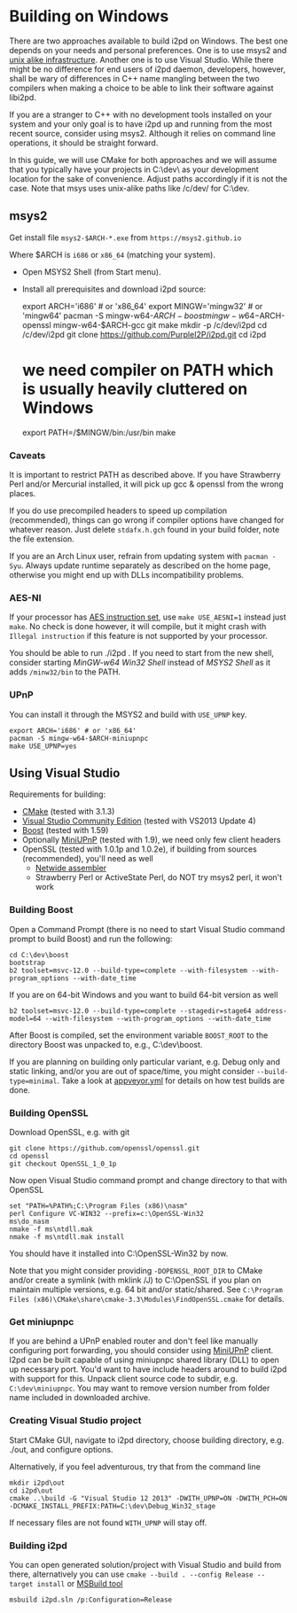 Building on Windows
=========================

There are two approaches available to build i2pd on Windows. The best
one depends on your needs and personal preferences. One is to use
msys2 and [unix alike infrastructure](unix.md). Another
one is to use Visual Studio. While there might be no difference for
end users of i2pd daemon, developers, however, shall be wary of
differences in C++ name mangling between the two compilers when making
a choice to be able to link their software against libi2pd.

If you are a stranger to C++ with no development tools installed on
your system and your only goal is to have i2pd up and running from the
most recent source, consider using msys2. Although it relies on
command line operations, it should be straight forward.

In this guide, we will use CMake for both approaches and we will
assume that you typically have your projects in C:\dev\ as your
development location for the sake of convenience. Adjust paths
accordingly if it is not the case. Note that msys uses unix-alike
paths like /c/dev/ for C:\dev\.

msys2
-----

Get install file `msys2-$ARCH-*.exe` from `https://msys2.github.io`

Where $ARCH is `i686` or `x86_64` (matching your system).

- Open MSYS2 Shell (from Start menu).
- Install all prerequisites and download i2pd source:

	export ARCH='i686'     # or 'x86_64'
	export MINGW='mingw32' # or 'mingw64'
	pacman -S mingw-w64-$ARCH-boost mingw-w64-$ARCH-openssl mingw-w64-$ARCH-gcc git make
	mkdir -p /c/dev/i2pd
	cd /c/dev/i2pd
	git clone https://github.com/PurpleI2P/i2pd.git
	cd i2pd
	# we need compiler on PATH which is usually heavily cluttered on Windows
	export PATH=/$MINGW/bin:/usr/bin
	make

### Caveats

It is important to restrict PATH as described above.
If you have Strawberry Perl and/or Mercurial installed,
it will pick up gcc & openssl from the wrong places.

If you do use precompiled headers to speed up compilation (recommended),
things can go wrong if compiler options have changed for whatever reason.
Just delete `stdafx.h.gch` found in your build folder, note the file extension.

If you are an Arch Linux user, refrain from updating system with `pacman -Syu`.
Always update runtime separately as described on the home page,
otherwise you might end up with DLLs incompatibility problems.

### AES-NI

If your processor has [AES instruction set](https://en.wikipedia.org/wiki/AES_instruction_set),
use `make USE_AESNI=1` instead just `make`. No check is done however, it will compile,
but it might crash with `Illegal instruction` if this feature is not supported by your processor.

You should be able to run ./i2pd . If you need to start from the new shell,
consider starting *MinGW-w64 Win32 Shell* instead of *MSYS2 Shell*
as it adds `/minw32/bin` to the PATH.

### UPnP

You can install it through the MSYS2 and build with `USE_UPNP` key.

	export ARCH='i686' # or 'x86_64'
	pacman -S mingw-w64-$ARCH-miniupnpc
	make USE_UPNP=yes

Using Visual Studio
-------------------

Requirements for building:

* [CMake](https://cmake.org/) (tested with 3.1.3)
* [Visual Studio Community Edition](https://www.visualstudio.com/en-us/products/visual-studio-community-vs.aspx) (tested with VS2013 Update 4)
* [Boost](http://www.boost.org/) (tested with 1.59)
* Optionally [MiniUPnP](http://miniupnp.free.fr) (tested with 1.9), we need only few client headers
* OpenSSL (tested with 1.0.1p and 1.0.2e), if building from sources (recommended), you'll need as well
	* [Netwide assembler](http://www.nasm.us/)
	* Strawberry Perl or ActiveState Perl, do NOT try msys2 perl, it won't work

### Building Boost

Open a Command Prompt (there is no need to start Visual Studio command
prompt to build Boost) and run the following:

	cd C:\dev\boost
	bootstrap
	b2 toolset=msvc-12.0 --build-type=complete --with-filesystem --with-program_options --with-date_time

If you are on 64-bit Windows and you want to build 64-bit version as well

	b2 toolset=msvc-12.0 --build-type=complete --stagedir=stage64 address-model=64 --with-filesystem --with-program_options --with-date_time

After Boost is compiled, set the environment variable `BOOST_ROOT` to
the directory Boost was unpacked to, e.g., C:\dev\boost.

If you are planning on building only particular variant, e.g. Debug only and static linking,
and/or you are out of space/time, you might consider `--build-type=minimal`.
Take a look at [appveyor.yml](../appveyor.yml) for details on how test builds are done.

### Building OpenSSL

Download OpenSSL, e.g. with git

	git clone https://github.com/openssl/openssl.git
	cd openssl
	git checkout OpenSSL_1_0_1p

Now open Visual Studio command prompt and change directory to that with OpenSSL

	set "PATH=%PATH%;C:\Program Files (x86)\nasm"
	perl Configure VC-WIN32 --prefix=c:\OpenSSL-Win32
	ms\do_nasm
	nmake -f ms\ntdll.mak
	nmake -f ms\ntdll.mak install

You should have it installed into C:\OpenSSL-Win32 by now.

Note that you might consider providing `-DOPENSSL_ROOT_DIR` to CMake and/or
create a symlink (with mklink /J) to C:\OpenSSL if you plan on maintain
multiple versions, e.g. 64 bit and/or static/shared.
See `C:\Program Files (x86)\CMake\share\cmake-3.3\Modules\FindOpenSSL.cmake` for details.

### Get miniupnpc

If you are behind a UPnP enabled router and don't feel like manually configuring port forwarding,
you should consider using [MiniUPnP](http://miniupnp.free.fr) client.
I2pd can be built capable of using miniupnpc shared library (DLL) to open up necessary port.
You'd want to have include headers around to build i2pd with support for this.
Unpack client source code to subdir, e.g. `C:\dev\miniupnpc`.
You may want to remove version number from folder name included in downloaded archive.
 
### Creating Visual Studio project

Start CMake GUI, navigate to i2pd directory, choose building directory,  e.g. ./out, and configure options.

Alternatively, if you feel adventurous, try that from the command line

	mkdir i2pd\out
	cd i2pd\out
	cmake ..\build -G "Visual Studio 12 2013" -DWITH_UPNP=ON -DWITH_PCH=ON -DCMAKE_INSTALL_PREFIX:PATH=C:\dev\Debug_Win32_stage

If necessary files are not found `WITH_UPNP` will stay off.

### Building i2pd

You can open generated solution/project with Visual Studio and build from there,
alternatively you can use `cmake --build . --config Release --target install` or
[MSBuild tool](https://msdn.microsoft.com/en-us/library/dd293626.aspx)

	msbuild i2pd.sln /p:Configuration=Release
